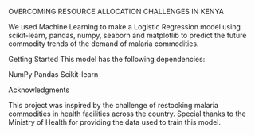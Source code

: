 OVERCOMING RESOURCE ALLOCATION CHALLENGES IN KENYA

We used Machine Learning to make a Logistic Regression model using scikit-learn, pandas, numpy, seaborn and matplotlib to predict the future commodity trends of the demand of  malaria commodities.



Getting Started
This model has the following dependencies:

NumPy
Pandas
Scikit-learn

Acknowledgments

This project was inspired by the challenge of restocking malaria commodities in health facilities across the country.
Special thanks to the Ministry of Health for providing the data used to train this model.
